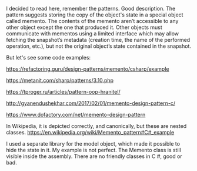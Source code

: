 I decided to read here, remember the patterns.
Good description.
The pattern suggests storing the copy of the object's state in a special object called memento. The contents of the memento aren’t accessible to any other object except the one that produced it. Other objects must communicate with mementos using a limited interface which may allow fetching the snapshot’s metadata (creation time, the name of the performed operation, etc.), but not the original object’s state contained in the snapshot.

But let's see some code examples:

https://refactoring.guru/design-patterns/memento/csharp/example

https://metanit.com/sharp/patterns/3.10.php

https://tproger.ru/articles/pattern-oop-hranitel/

http://gyanendushekhar.com/2017/02/01/memento-design-pattern-c/

https://www.dofactory.com/net/memento-design-pattern

In Wikipedia, it is depicted correctly, and canonically, but these are nested classes.
https://en.wikipedia.org/wiki/Memento_pattern#C#_example

I used a separate library for the model object, which made it possible to hide the state in it.
My example is not perfect. The Memento class is still visible inside the assembly. There are no friendly classes in C #, good or bad.
